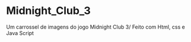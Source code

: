 # Midnight_Club_3
Um carrossel de imagens do jogo Midnight Club 3/ Feito com Html, css e Java Script
